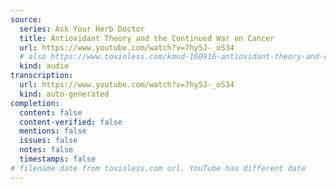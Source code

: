 ```yaml
---
source:
  series: Ask Your Herb Doctor
  title: Antioxidant Theory and the Continued War on Cancer
  url: https://www.youtube.com/watch?v=7hy5J-_oS34
  # also https://www.toxinless.com/kmud-160916-antioxidant-theory-and-continued-war-on-cancer.mp3
  kind: audio
transcription:
  url: https://www.youtube.com/watch?v=7hy5J-_oS34
  kind: auto-generated
completion:
  content: false
  content-verified: false
  mentions: false
  issues: false
  notes: false
  timestamps: false
# filename date from toxinless.com url. YouTube has different date
---
```

